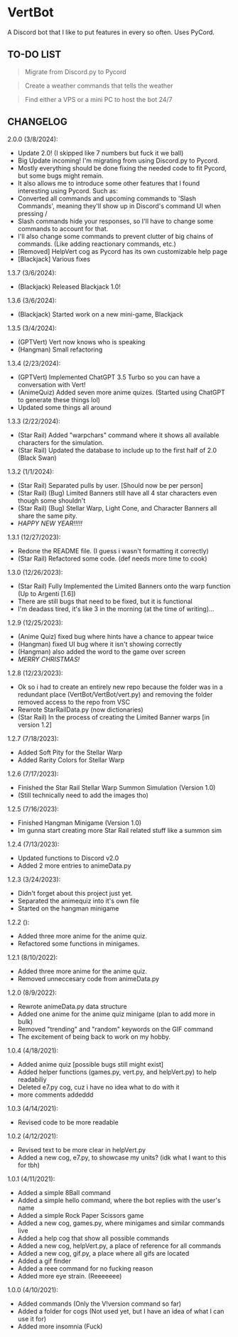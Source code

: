 # VertBot

A Discord bot that I like to put features in every so often. Uses PyCord.

## TO-DO LIST  

> Migrate from Discord.py to Pycord

> Create a weather commands that tells the weather

> Find either a VPS or a mini PC to host the bot 24/7

## CHANGELOG  

2.0.0 (3/8/2024):
* Update 2.0! (I skipped like 7 numbers but fuck it we ball)
* Big Update incoming! I'm migrating from using Discord.py to Pycord.
* Mostly everything should be done fixing the needed code to fit Pycord, but some bugs might remain.
* It also allows me to introduce some other features that I found interesting using Pycord. Such as:
* Converted all commands and upcoming commands to 'Slash Commands', meaning they'll show up in Discord's command UI when pressing /
* Slash commands hide your responses, so I'll have to change some commands to account for that.
* I'll also change some commands to prevent clutter of big chains of commands. (Like adding reactionary commands, etc.)
* [Removed] HelpVert cog as Pycord has its own customizable help page
* [Blackjack] Various fixes

1.3.7 (3/6/2024):
* (Blackjack) Released Blackjack 1.0!

1.3.6 (3/6/2024):
* (Blackjack) Started work on a new mini-game, Blackjack

1.3.5 (3/4/2024): 
* (GPTVert) Vert now knows who is speaking
* (Hangman) Small refactoring

1.3.4 (2/23/2024):

* (GPTVert) Implemented ChatGPT 3.5 Turbo so you can have a conversation with Vert!
* (AnimeQuiz) Added seven more anime quizes. (Started using ChatGPT to generate these things lol)
* Updated some things all around

1.3.3 (2/22/2024):

* (Star Rail) Added "warpchars" command where it shows all available characters for the simulation.
* (Star Rail) Updated the database to include up to the first half of 2.0 (Black Swan)

1.3.2 (1/1/2024):

* (Star Rail) Separated pulls by user. [Should now be per person]
* (Star Rail) (Bug) Limited Banners still have all 4 star characters even though some shouldn't
* (Star Rail) (Bug) Stellar Warp, Light Cone, and Character Banners all share the same pity.
* *HAPPY NEW YEAR!!!!!*

1.3.1 (12/27/2023):

* Redone the README file. (I guess i wasn't formatting it correctly)  
* (Star Rail) Refactored some code. (def needs more time to cook)  

1.3.0 (12/26/2023):  

* (Star Rail) Fully Implemented the Limited Banners onto the warp function (Up to Argenti [1.6])
* There are still bugs that need to be fixed, but it is functional  
* I'm deadass tired, it's like 3 in the morning (at the time of writing)...  

1.2.9 (12/25/2023):  

* (Anime Quiz) fixed bug where hints have a chance to appear twice  
* (Hangman) fixed UI bug where it isn't showing correctly  
* (Hangman) also added the word to the game over screen
* *MERRY CHRISTMAS!*

1.2.8 (12/23/2023):  

* Ok so i had to create an entirely new repo because the folder was in a redundant place (VertBot/VertBot/vert.py) and removing the folder removed access to the repo from VSC  
* Rewrote StarRailData.py (now dictionaries)  
* (Star Rail) In the process of creating the Limited Banner warps [in version 1.2]

1.2.7 (7/18/2023):  

* Added Soft Pity for the Stellar Warp  
* Added Rarity Colors for Stellar Warp  

1.2.6 (7/17/2023):  

* Finished the Star Rail Stellar Warp Summon Simulation (Version 1.0)  
* (Still technically need to add the images tho)  

1.2.5 (7/16/2023):  

* Finished Hangman Minigame (Version 1.0)  
* Im gunna start creating more Star Rail related stuff like a summon sim  

1.2.4 (7/13/2023):  

* Updated functions to Discord v2.0  
* Added 2 more entries to animeData.py  

1.2.3 (3/24/2023):  

* Didn't forget about this project just yet.  
* Separated the animequiz into it's own file  
* Started on the hangman minigame  

1.2.2 ():  

* Added three more anime for the anime quiz.  
* Refactored some functions in minigames.  

1.2.1 (8/10/2022):  

* Added three more anime for the anime quiz.  
* Removed unneccesary code from animeData.py  

1.2.0 (8/9/2022):  

* Rewrote animeData.py data structure  
* Added one anime for the anime quiz minigame (plan to add more in bulk)  
* Removed "trending" and "random" keywords on the GIF command  
* The excitement of being back to work on my hobby.  

1.0.4 (4/18/2021):  

* Added anime quiz [possible bugs still might exist]
* Added helper functions (games.py, vert.py, and helpVert.py) to help readabiliy  
* Deleted e7.py cog, cuz i have no idea what to do with it  
* more comments addeddd  

1.0.3 (4/14/2021):  

* Revised code to be more readable  

1.0.2 (4/12/2021):  

* Revised text to be more clear in helpVert.py  
* Added a new cog, e7.py, to showcase my units? (idk what I want to this for tbh)  

1.0.1 (4/11/2021):

* Added a simple 8Ball command
* Added a simple hello command, where the bot replies with the user's name  
* Added a simple Rock Paper Scissors game  
* Added a new cog, games.py, where minigames and similar commands live  
* Added a help cog that show all possible commands  
* Added a new cog, helpVert.py, a place of reference for all commands  
* Added a new cog, gif.py, a place where all gifs are located  
* Added a gif finder
* Added a reee command for no fucking reason  
* Added more eye strain. (Reeeeeee)

1.0.0 (4/10/2021):  

* Added commands (Only the V!version command so far)  
* Added a folder for cogs (Not used yet, but I have an idea of what I can use it for)  
* Added more insomnia (Fuck)
